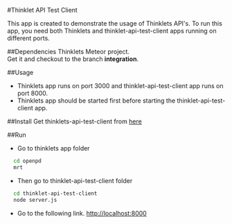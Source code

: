 #Thinklet API Test Client

This app is created to demonstrate the usage of Thinklets API's.
To run this app, you need both Thinklets and thinklet-api-test-client apps running on different ports.

##Dependencies
Thinklets Meteor project.  
Get it and checkout to the branch **integration**.

##Usage
* Thinklets app runs on port 3000 and thinklet-api-test-client app runs on port 8000.
* Thinklets app should be started first before starting the thinklet-api-test-client app.

##Install
Get thinklets-api-test-client from [here](https://github.com/nadee013/thinklet-api-test-client.git)

##Run  
- Go to thinklets app folder
~~~bash
  cd openpd
  mrt
~~~

- Then go to thinklet-api-test-client folder
~~~bash
  cd thinklet-api-test-client
  node server.js
~~~

- Go to the following link.
[http://localhost:8000](http://localhost:8000)

